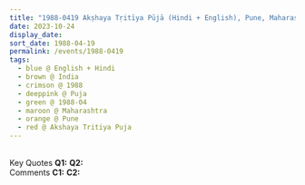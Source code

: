 ```yaml
---
title: "1988-0419 Akṣhaya Tṛitīya Pūjā (Hindi + English), Pune, Maharashtra, India"
date: 2023-10-24
display_date: 
sort_date: 1988-04-19
permalink: /events/1988-0419
tags:
  - blue @ English + Hindi
  - brown @ India
  - crimson @ 1988
  - deeppink @ Puja
  - green @ 1988-04
  - maroon @ Maharashtra
  - orange @ Pune
  - red @ Akshaya Tritiya Puja
---
```


<br>

<wave-list>
  <list-title color="DarkSeaGreen" width="55">Key Quotes</list-title>
  <list-item color="BlanchedAlmond" width="280"><b>Q1:</b> <i></i></list-item>
  <list-item color="Lavender" width="280"><b>Q2:</b> <i></i></list-item>
</wave-list>

<br>

<wave-list>
  <list-title color="DarkSeaGreen" width="55">Comments</list-title>
  <list-item color="BlanchedAlmond" width="280"><b>C1:</b> <i></i></list-item>
  <list-item color="Lavender" width="280"><b>C2:</b> <i></i></list-item>
</wave-list>